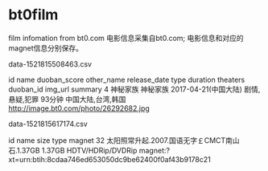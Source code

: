 # bt0film
film infomation from bt0.com
电影信息采集自bt0.com;
电影信息和对应的magnet信息分别保存。

data-1521815508463.csv

id	name	duoban_score	other_name	release_date	type	duration	theaters	duoban_id	img_url	summary
4	神秘家族		神秘家族	2017-04-21(中国大陆)	剧情,悬疑,犯罪	93分钟	中国大陆,台湾,韩国		http://image.bt0.com/photo/26292682.jpg	


data-1521815617174.csv

id	name	size	type	magnet
32	太阳照常升起.2007.国语无字￡CMCT南山石.1.37GB	1.37GB	HDTV/HDRip/DVDRip	magnet:?xt=urn:btih:8cdaa746ed653050dc9be62400f0af43b9178c21


